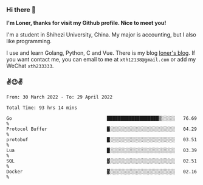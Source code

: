 ### Hi there 👋️

**I'm Loner, thanks for visit my Github profile. Nice to meet you!**

I'm a student in Shihezi University, China. My major is accounting, but I also like programming.

I use and learn Golang, Python, C and Vue. There is my blog [loner's blog](https://www.loner1024.top).  If you want contact me, you can email to me at `xth12138@gmail.com` or add my WeChat `xth233333`.

### ✌️😉✌️

<!--START_SECTION:waka-->

```text
From: 30 March 2022 - To: 29 April 2022

Total Time: 93 hrs 14 mins

Go                                   ███████████████████▒░░░░░   76.69 %
Protocol Buffer                      █░░░░░░░░░░░░░░░░░░░░░░░░   04.29 %
protobuf                             █░░░░░░░░░░░░░░░░░░░░░░░░   03.51 %
Lua                                  █░░░░░░░░░░░░░░░░░░░░░░░░   03.39 %
SQL                                  ▓░░░░░░░░░░░░░░░░░░░░░░░░   02.51 %
Docker                               ▓░░░░░░░░░░░░░░░░░░░░░░░░   02.16 %
```

<!--END_SECTION:waka-->



